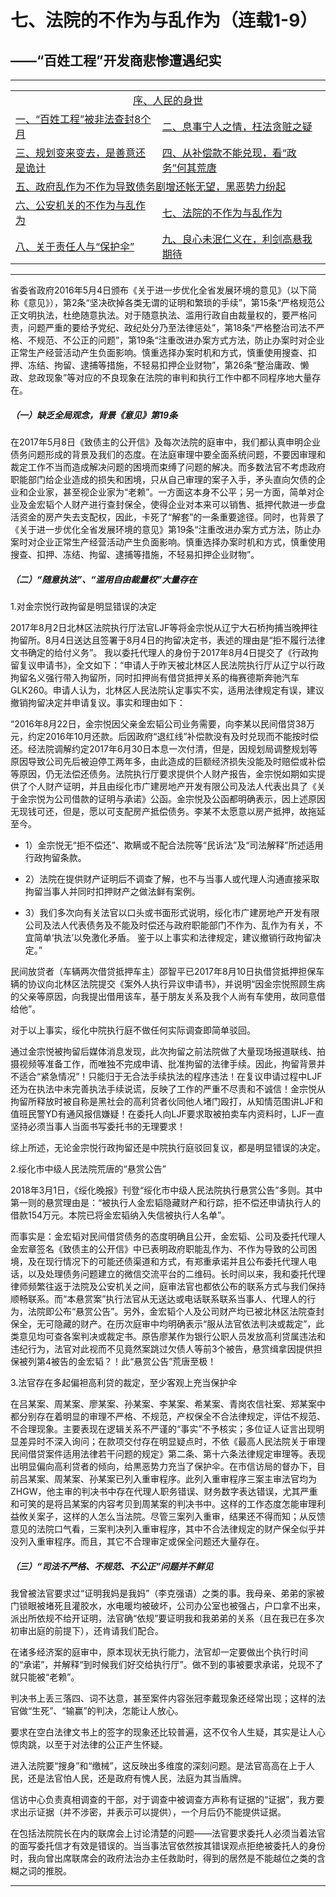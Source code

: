 # 七、法院的不作为与乱作为（连载1-9）

## ——“百姓工程”开发商悲惨遭遇纪实

---

<table>
<tr>
    <td colspan="2" style="text-align:center"><a href="https://jinhzh.github.io/0.html">序、人民的身世</a></td>
</tr>
<tr>
    <td><a href="https://jinhzh.github.io/1.html">一、“百姓工程”被非法查封8个月</a></td>
    <td><a href="https://jinhzh.github.io/2.html">二、息事宁人之情，枉法贪赃之疑</a></td>
</tr>
<tr>
    <td><a href="https://jinhzh.github.io/3.html">三、规划变来变去，是善意还是诡计</a></td>
    <td><a href="https://jinhzh.github.io/4.html">四、从补偿款不能兑现，看“政务”何其荒唐</a></td>
</tr>
<tr>
    <td colspan="2"><a href="https://jinhzh.github.io/5.html">五、政府乱作为不作为导致债务剧增还帐无望，黑恶势力纷起</a></td>

</tr>
<tr>
    <td><a href="https://jinhzh.github.io/6.html">六、公安机关的不作为与乱作为</a></td>
    <td><a href="https://jinhzh.github.io/7.html">七、法院的不作为与乱作为</a></td>
</tr>
<tr>
    <td><a href="https://jinhzh.github.io/8.html">八、关于责任人与“保护伞”</a></td>
    <td><a href="https://jinhzh.github.io/9.html">九、良心未泯仁义在，利剑高悬我期待</a></td>
</tr>
</table>

---

省委省政府2016年5月4日颁布《关于进一步优化全省发展环境的意见》（以下简称《意见》），第2条“坚决砍掉各类无谓的证明和繁琐的手续”，第15条“严格规范公正文明执法，杜绝随意执法。对于随意执法、滥用行政自由裁量权的，要严格问责，问题严重的要给予党纪、政纪处分乃至法律惩处”，第18条“严格整治司法不严格、不规范、不公正的问题”，第19条“注重改进办案方式方法，防止办案时对企业正常生产经营活动产生负面影响。慎重选择办案时机和方式，慎重使用搜查、扣押、冻结、拘留、逮捕等措施，不轻易扣押企业财物”，第26条“整治庸政、懒政、怠政现象”等对应的不良现象在法院的审判和执行工作中都不同程序地大量存在。

##### （一）缺乏全局观念，背景《意见》第19条

在2017年5月8日《致债主的公开信》及每次法院的庭审中，我们都认真申明企业债务问题形成的背景及我们的态度。在法庭审理中要全面系统问题，不要因审理和裁定工作不当而造成解决问题的困境而束缚了问题的解决。而多数法官不考虑政府职能部门给企业造成的损失和困境，只从自己审理的案子入手，矛头直向欠债的企业和企业家，甚至视企业家为“老赖”。一方面这本身不公平；另一方面，简单对企业及金宏韬个人财产进行查封保全，使得企业对本来可以销售、抵押代款进一步盘活资金的房产失去支配权，因此，卡死了“解套”的一条重要途径。同时，也背景了《关于进一步优化全省发展环境的意见》第19条“注重改进办案方式方法，防止办案时对企业正常生产经营活动产生负面影响。慎重选择办案时机和方式，慎重使用搜查、扣押、冻结、拘留、逮捕等措施，不轻易扣押企业财物”。

##### （二）“随意执法”、“滥用自由裁量权”大量存在

1.对金宗悦行政拘留是明显错误的决定

2017年8月2日北林区法院执行厅法官LJF等将金宗悦从辽宁大石桥拘捕当晚押往拘留所。8月4日送达且签署于8月4日的拘留决定书，表述的理由是“拒不履行法律文书确定的给付义务”。
我以委托代理人的身份于2017年8月4日提交了《行政拘留复议申请书》，全文如下：“申请人于昨天被北林区人民法院执行厅从辽宁以行政拘留名义强行带入拘留所，同时扣押尚有借贷抵押关系的梅赛德斯奔驰汽车GLK260。申请人认为，北林区人民法院认定事实不实，适用法律规定有误，建议撤销拘留决定并申请复议。事实和理由如下：

“2016年8月22日，金宗悦因父亲金宏韬公司业务需要，向李某以民间借贷38万元，约定2016年10月还款。后因政府“退红线”补偿款没有及时兑现而不能按时偿还。经法院调解约定2017年6月30日本息一次付清，但是，因规划局调整规划等原因导致公司先后被迫停工两年多，由此造成的巨额经济损失没能及时赔偿或补偿等原因，仍无法偿还债务。法院执行厅要求提供个人财产报告，金宗悦如期如实提供了个人财产证明，并且由绥化市广建房地产开发有限公司及法人代表出具了《关于金宗悦为公司借款的证明与承诺》公函。金宗悦及公函都明确表示，因上述原因无现钱可还，但是，愿以可支配房产抵偿债务。李某不太愿意以房产抵押，故拖延至今。

- 1）金宗悦无“拒不偿还”、欺瞒或不配合法院等“民诉法”及“司法解释”所述适用行政拘留条款。

- 2）法院在提供财产证明后不调查了解，也不与当事人或代理人沟通直接采取拘留当事人并同时扣押财产之做法鲜有案例。

- 3）我们多次向有关法官以口头或书面形式说明，绥化市广建房地产开发有限公司及法人代表债务及不能及时偿还与政府职能部门不作为、乱作为有关，不宜简单‘执法’以免激化矛盾。
鉴于以上事实和法律规定，建议撤销行政拘留决定。”

民间放贷者（车辆两次借贷抵押车主）邵智平已2017年8月10日执借贷抵押担保车辆的协议向北林区法院提交《案外人执行异议申请书》，并说明“因金宗悦照顾生病的父亲等原因，向我提出借用该车，基于朋友关系及我个人尚有车使用，故同意借给他”。

对于以上事实，绥化中院执行庭不做任何实际调查即简单驳回。

通过金宗悦被拘留后媒体消息发现，此次拘留之前法院做了大量现场报道联线、拍摄视频等准备工作，而唯独不完成申请、批准拘留的法律手续。因此，拘留背景并不适合“紧急情况”！只能归于无合法手续执法的程序违法！在复议申请过程中LJF还为在执法中未完善执法手续说谎，反映了工作的严重不尽责和不诚信！金宗悦从拘留所释放时被自称是黑社会的高利贷者伙同他人堵门殴打，从知情范围讲LJF和值班民警YD有通风报信嫌疑！在委托人向LJF要求取被拍卖车内资料时，LJF一直坚持必须当事人当面书写委托书的无理要求！

综上所述，无论金宗悦行政拘留还是中院执行庭驳回复议，都是明显错误的决定。

2.绥化市中级人民法院荒唐的“悬赏公告”

2018年3月1日，《绥化晚报》刊登“绥化市中级人民法院执行悬赏公告”多则。其中第一则的悬赏理由是：“被执行人金宏韬隐藏财产和行踪，拒不偿还申请执行人的借款154万元。本院已将金宏韬纳入失信被执行人名单”。

而事实是：金宏韬对民间借贷债务的态度明确且公开，金宏韬、公司及委托代理人金宏章签名《致债主的公开信》中已表明政府职能乱作为、不作为导致的公司困境，及在现行情况下的可能还债渠道和方式，有郑重承诺并且公布委托代理人电话，以及处理债务问题建立的微信交流平台的二维码。长时间以来，我和委托代理律师频繁往返于法院及公安机关之间，庭审法官也都依公布的联系方式与我们保持顺畅联系。而“本悬赏案”执行法官从无送达或电话联系联系当事人、代理人的行为，法院即公布“悬赏公告”。另外，金宏韬个人及公司财产均已被北林区法院查封保全，无可隐藏的财产。在历次庭审中均明确表示“服从法官依法判决或裁定”，此类意见均可查各案判决或裁定书。原告廖某作为银行公职人员发放高利贷属违法和违纪行为，法官对此视而不见竟然案跳过欠债人等前3个被告，悬赏缉拿因提供担保被列第4被告的金宏韬？！此“悬赏公告”荒唐至极！

3.法官存在多起偏袒高利贷的裁定，至少客观上充当保护伞

在吕某案、周某案、廖某案、孙某案、李某案、希某案、青岗农信社案、郑某案中都分别存在着明显的审理不严格、不规范，产权保全不合法律规定，评估不规范、不合理现象。主要表现在逻辑关系不严谨的“事实”不予核实；多位证人证言出现明显差异时不深入询问；在款项交付存在明显疑点时，不依《最高人民法院关于审理民间借贷案件适用法律若干问题的规定》第二条、第十六条法律规定审理等。表现出明显偏向高利贷者的倾向，给黒恶势力充当了保护伞。在市信访局的督办下，目前吕某案、周某案、孙某案已列入重审程序。此列入重审程序三案主审法官均为ZHGW，他主审的判决书中存在代理人职务错误、财务数字表达错误，尤其严重和可笑的是将吕某案的内容考贝到周某案的判决书中。这样的工作态度怎能审理利益攸关案子，这样的人怎么当法院。尽管三案列入重审，结果还不得而知；从反馈意见的法院口气看，三案判决列入重审程序，其中不合法律规定的财产保全似乎并没列入重审程序。而且，其它不合理审定或保全问题还大量存在。

##### （三）“司法不严格、不规范、不公正”问题并不鲜见

我曾被法官要求过“证明我妈是我妈”（李克强语）之类的事。我母亲、弟弟的家被门锁眼被堵死且灌胶水，水电暖均被破坏，公司办公室也被强占，户口拿不出来，派出所依规不给开证明，法官确“依规”要证明我和我弟弟的关系（且在我已在多次初审出庭的前提下），还肯请我们配合。

在诸多经济案的庭审中，原本现状无执行能力，法官却一定要做出个执行时间的“承诺”，并解释“到时候我们好交给执行厅”。做不到的事被要求承诺，兑现不了就只能被“老赖”。

判决书上丢三落四、词不达意，甚至案件内容张冠李戴现象还经常出现；这样的法官做“生死”、“输赢”的判决，怎能让人放心。

要求在空白法律文书上的签字的现象还比较普遍，这不仅令人生疑，其实是让人心惊肉跳，以至于对法律的公正产生怀疑。

进入法院要“搜身”和“缴械”，这反映出多维度的深刻问题。是法官高高在上于人民，还是法官怕人民，还是政府有愧人民，法庭为其当盾牌。

信访中心负责真相调查的干部，对于调查中被调查方声称有证据的“证据”，我方要求出示证据（并不涉密，并表示可以提供），一个月后仍不能提供证据。

在包括法院院长在内的联席会上讨论清楚的问题——法官要求委托人必须当着法官的面写委托信才有效是错误的。当当事法官依然按其错误观点拒绝被委托人的身份时，我向曾出席联席会的政府法治办主任救助时，得到的居然是不能越位之类的含糊之词的推脱。

---
